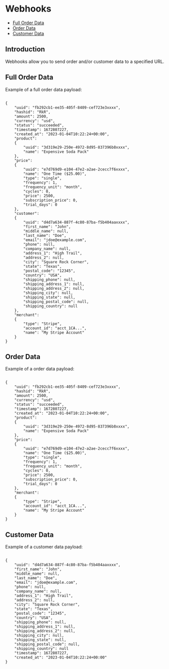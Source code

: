 # Webhooks

- [Full Order Data](#full-order-data)
- [Order Data](#order-data)
- [Customer Data](#customer-data)

<a name="introduction"></a>
## Introduction

Webhooks allow you to send order and/or customer data to a specified URL.

<a name="full-order-data"></a>

## Full Order Data

Example of a full order data payload:

<pre class="language-json"><code style="padding:0 1rem">
{
    "uuid": "fb292cb1-ee35-405f-8409-cef723e3xxxx",
    "hashid": "RkR",
    "amount": 2500,
    "currency": "usd",
    "status": "succeeded",
    "timestamp": 1672807227,
    "created_at": "2023-01-04T10:22:24+00:00",
    "product":
    {
        "uuid": "3d319e29-250e-4972-8d95-837396b8xxxx",
        "name": "Expensive Soda Pack"
    },
    "price":
    {
        "uuid": "e7d769d9-e104-47e2-a2ae-2cecc7f6xxxx",
        "name": "One Time ($25.00)",
        "type": "single",
        "frequency": 1,
        "frequency_unit": "month",
        "cycles": 0,
        "price": 2500,
        "subscription_price": 0,
        "trial_days": 0
    },
    "customer":
    {
        "uuid": "d4d7a634-887f-4c80-87ba-f5b404aaxxxx",
        "first_name": "John",
        "middle_name": null,
        "last_name": "Doe",
        "email": "jdoe@example.com",
        "phone": null,
        "company_name": null,
        "address_1": "High Trail",
        "address_2": null,
        "city": "Square Rock Corner",
        "state": "Texas",
        "postal_code": "12345",
        "country": "USA",
        "shipping_phone": null,
        "shipping_address_1": null,
        "shipping_address_2": null,
        "shipping_city": null,
        "shipping_state": null,
        "shipping_postal_code": null,
        "shipping_country": null
    },
    "merchant":
    {
        "type": "Stripe",
        "account_id": "acct_1CA...",
        "name": "My Stripe Account"
    }
}
</code></pre>

<a name="order-data"></a>

## Order Data

Example of a order data payload:

<pre class="language-json"><code style="padding:0 1rem">
{
    "uuid": "fb292cb1-ee35-405f-8409-cef723e3xxxx",
    "hashid": "RkR",
    "amount": 2500,
    "currency": "usd",
    "status": "succeeded",
    "timestamp": 1672807227,
    "created_at": "2023-01-04T10:22:24+00:00",
    "product":
    {
        "uuid": "3d319e29-250e-4972-8d95-837396b8xxxx",
        "name": "Expensive Soda Pack"
    },
    "price":
    {
        "uuid": "e7d769d9-e104-47e2-a2ae-2cecc7f6xxxx",
        "name": "One Time ($25.00)",
        "type": "single",
        "frequency": 1,
        "frequency_unit": "month",
        "cycles": 0,
        "price": 2500,
        "subscription_price": 0,
        "trial_days": 0
    },
    "merchant":
    {
        "type": "Stripe",
        "account_id": "acct_1CA...",
        "name": "My Stripe Account"
    }
}
</code></pre>

<a name="customer-data"></a>

## Customer Data

Example of a customer data payload:

<pre class="language-json"><code style="padding:0 1rem">
{
    "uuid": "d4d7a634-887f-4c80-87ba-f5b404aaxxxx",
    "first_name": "John",
    "middle_name": null,
    "last_name": "Doe",
    "email": "jdoe@example.com",
    "phone": null,
    "company_name": null,
    "address_1": "High Trail",
    "address_2": null,
    "city": "Square Rock Corner",
    "state": "Texas",
    "postal_code": "12345",
    "country": "USA",
    "shipping_phone": null,
    "shipping_address_1": null,
    "shipping_address_2": null,
    "shipping_city": null,
    "shipping_state": null,
    "shipping_postal_code": null,
    "shipping_country": null
    "timestamp": 1672807227,
    "created_at": "2023-01-04T10:22:24+00:00"
}
</code></pre>
